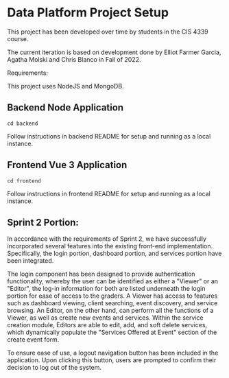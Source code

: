 # Data Platform Project Setup

This project has been developed over time by students in the CIS 4339 course.

The current iteration is based on development done by Elliot Farmer Garcia, Agatha	Molski and Chris	Blanco in Fall of 2022.

Requirements:

This project uses NodeJS and MongoDB.

## Backend Node Application
```
cd backend
```
Follow instructions in backend README for setup and running as a local instance.

## Frontend Vue 3 Application
```
cd frontend
```
Follow instructions in frontend README for setup and running as a local instance.

## Sprint 2 Portion:
In accordance with the requirements of Sprint 2, we have successfully incorporated several features into the existing front-end implementation. Specifically, the login portion, dashboard portion, and services portion have been integrated.

The login component has been designed to provide authentication functionality, whereby the user can be identified as either a "Viewer" or an "Editor", the log-in information for both are listed underneath the login portion for ease of access to the graders. A Viewer has access to features such as dashboard viewing, client searching, event discovery, and service browsing. An Editor, on the other hand, can perform all the functions of a Viewer, as well as create new events and services. Within the service creation module, Editors are able to edit, add, and soft delete services, which dynamically populate the "Services Offered at Event" section of the create event form.

To ensure ease of use, a logout navigation button has been included in the application. Upon clicking this button, users are prompted to confirm their decision to log out of the system.
